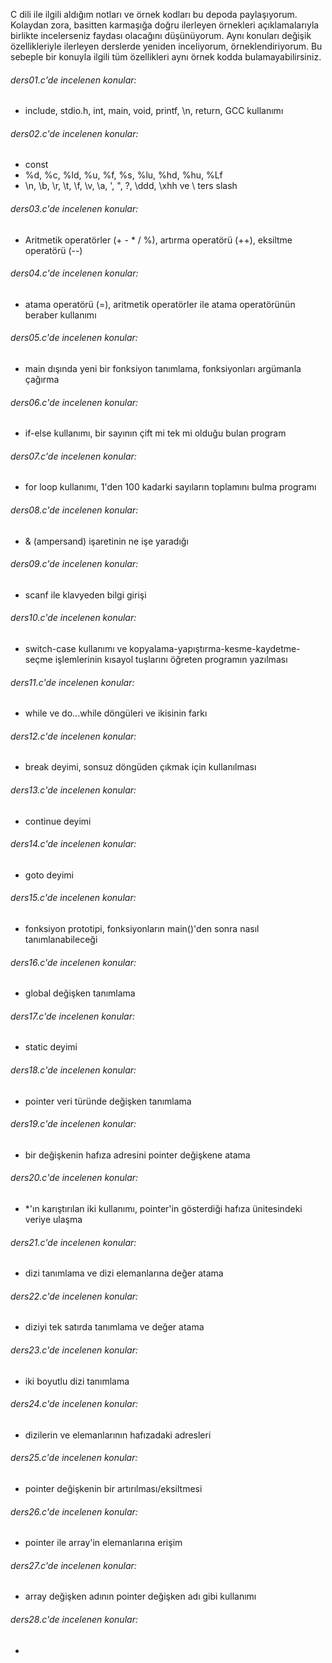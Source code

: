 C dili ile ilgili aldığım notları ve örnek kodları bu depoda paylaşıyorum.
Kolaydan zora, basitten karmaşığa doğru ilerleyen örnekleri açıklamalarıyla birlikte incelerseniz faydası olacağını düşünüyorum.
Aynı konuları değişik özellikleriyle ilerleyen derslerde yeniden inceliyorum, örneklendiriyorum. Bu sebeple bir konuyla ilgili tüm özellikleri aynı örnek kodda bulamayabilirsiniz.

###### ders01.c'de incelenen konular:

- include, stdio.h, int, main, void, printf, \n, return, GCC kullanımı

###### ders02.c'de incelenen konular:

- const
- %d, %c, %ld, %u, %f, %s, %lu, %hd, %hu, %Lf
- \n, \b, \r, \t, \f, \v, \a, \', \", \?, \ddd, \xhh ve \ ters slash

###### ders03.c'de incelenen konular:

- Aritmetik operatörler (+ - \* / %), artırma operatörü (++), eksiltme operatörü (--)

###### ders04.c'de incelenen konular:

- atama operatörü (=), aritmetik operatörler ile atama operatörünün beraber kullanımı

###### ders05.c'de incelenen konular:

- main dışında yeni bir fonksiyon tanımlama, fonksiyonları argümanla çağırma

###### ders06.c'de incelenen konular:

- if-else kullanımı, bir sayının çift mi tek mi olduğu bulan program

###### ders07.c'de incelenen konular:

- for loop kullanımı, 1'den 100 kadarki sayıların toplamını bulma programı

###### ders08.c'de incelenen konular:

- & (ampersand) işaretinin ne işe yaradığı

###### ders09.c'de incelenen konular:

- scanf ile klavyeden bilgi girişi

###### ders10.c'de incelenen konular:

- switch-case kullanımı ve kopyalama-yapıştırma-kesme-kaydetme-seçme işlemlerinin kısayol tuşlarını öğreten programın yazılması

###### ders11.c'de incelenen konular:

- while ve do...while döngüleri ve ikisinin farkı

###### ders12.c'de incelenen konular:

- break deyimi, sonsuz döngüden çıkmak için kullanılması

###### ders13.c'de incelenen konular:

- continue deyimi

###### ders14.c'de incelenen konular:

- goto deyimi

###### ders15.c'de incelenen konular:

- fonksiyon prototipi, fonksiyonların main()'den sonra nasıl tanımlanabileceği

###### ders16.c'de incelenen konular:

- global değişken tanımlama

###### ders17.c'de incelenen konular:

- static deyimi

###### ders18.c'de incelenen konular:

- pointer veri türünde değişken tanımlama

###### ders19.c'de incelenen konular:

- bir değişkenin hafıza adresini pointer değişkene atama

###### ders20.c'de incelenen konular:

- \*'ın karıştırılan iki kullanımı, pointer'in gösterdiği hafıza ünitesindeki veriye ulaşma

###### ders21.c'de incelenen konular:

- dizi tanımlama ve dizi elemanlarına değer atama

###### ders22.c'de incelenen konular:

- diziyi tek satırda tanımlama ve değer atama

###### ders23.c'de incelenen konular:

- iki boyutlu dizi tanımlama

###### ders24.c'de incelenen konular:

- dizilerin ve elemanlarının hafızadaki adresleri

###### ders25.c'de incelenen konular:

- pointer değişkenin bir artırılması/eksiltmesi

###### ders26.c'de incelenen konular:

- pointer ile array'in elemanlarına erişim

###### ders27.c'de incelenen konular:

- array değişken adının pointer değişken adı gibi kullanımı

###### ders28.c'de incelenen konular:

-
